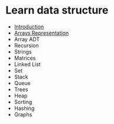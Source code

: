 # Learn data structure

* [Introduction](docs/introduction.md)
* [Arrays Representation](docs/arrays-representation.md)
* Array ADT
* Recursion
* Strings
* Matrices
* Linked List
* Set
* Stack
* Queue
* Trees
* Heap
* Sorting
* Hashing
* Graphs




